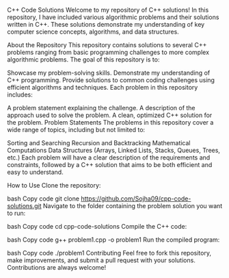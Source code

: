 C++ Code Solutions
Welcome to my repository of C++ solutions! In this repository, I have included various algorithmic problems and their solutions written in C++. These solutions demonstrate my understanding of key computer science concepts, algorithms, and data structures.

About the Repository
This repository contains solutions to several C++ problems ranging from basic programming challenges to more complex algorithmic problems. The goal of this repository is to:

Showcase my problem-solving skills.
Demonstrate my understanding of C++ programming.
Provide solutions to common coding challenges using efficient algorithms and techniques.
Each problem in this repository includes:

A problem statement explaining the challenge.
A description of the approach used to solve the problem.
A clean, optimized C++ solution for the problem.
Problem Statements
The problems in this repository cover a wide range of topics, including but not limited to:

Sorting and Searching
Recursion and Backtracking
Mathematical Computations
Data Structures (Arrays, Linked Lists, Stacks, Queues, Trees, etc.)
Each problem will have a clear description of the requirements and constraints, followed by a C++ solution that aims to be both efficient and easy to understand.

How to Use
Clone the repository:

bash
Copy code
git clone https://github.com/Sojha09/cpp-code-solutions.git
Navigate to the folder containing the problem solution you want to run:

bash
Copy code
cd cpp-code-solutions
Compile the C++ code:

bash
Copy code
g++ problem1.cpp -o problem1
Run the compiled program:

bash
Copy code
./problem1
Contributing
Feel free to fork this repository, make improvements, and submit a pull request with your solutions. Contributions are always welcome!
